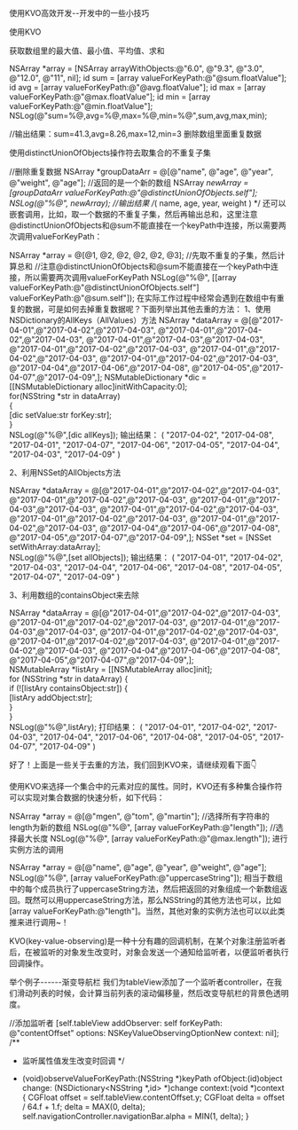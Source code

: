 
使用KVO高效开发--开发中的一些小技巧

使用KVO

获取数组里的最大值、最小值、平均值、求和

 NSArray *array = [NSArray arrayWithObjects:@"6.0", @"9.3", @"3.0", @"12.0", @"11", nil];
    id sum = [array valueForKeyPath:@"@sum.floatValue"];
    id avg = [array valueForKeyPath:@"@avg.floatValue"];
    id max = [array valueForKeyPath:@"@max.floatValue"];
    id min = [array valueForKeyPath:@"@min.floatValue"];
    NSLog(@"sum=%@,avg=%@,max=%@,min=%@",sum,avg,max,min);

//输出结果：sum=41.3,avg=8.26,max=12,min=3
删除数组里面重复数据

使用distinctUnionOfObjects操作符去取集合的不重复子集

 //删除重复数据
    NSArray *groupDataArr = @[@"name", @"age", @"year", @"weight", @"age"]; //返回的是一个新的数组
    NSArray *newArray = [groupDataArr valueForKeyPath:@"@distinctUnionOfObjects.self"];
    NSLog(@"%@", newArray);
//输出结果
/*(
    name,
    age,
    year,
    weight
)
*/
还可以嵌套调用，比如，取一个数据的不重复子集，然后再输出总和，这里注意@distinctUnionOfObjects和@sum不能直接在一个keyPath中连接，所以需要两次调用valueForKeyPath：

NSArray *array = @[@1, @2, @2, @2, @2, @3];
//先取不重复的子集，然后计算总和
//注意@distinctUnionOfObjects和@sum不能直接在一个keyPath中连接，所以需要两次调用valueForKeyPath
NSLog(@"%@", [[array valueForKeyPath:@"@distinctUnionOfObjects.self"] valueForKeyPath:@"@sum.self"]);
在实际工作过程中经常会遇到在数组中有重复的数据，可是如何去掉重复数据呢？下面列举出其他去重的方法：
1、使用NSDictionary的AllKeys（AllValues）方法
NSArray *dataArray = @[@"2017-04-01",@"2017-04-02",@"2017-04-03",
                           @"2017-04-01",@"2017-04-02",@"2017-04-03",
                           @"2017-04-01",@"2017-04-03",@"2017-04-03",
                           @"2017-04-01",@"2017-04-02",@"2017-04-03",
                           @"2017-04-01",@"2017-04-02",@"2017-04-03",
                           @"2017-04-01",@"2017-04-02",@"2017-04-03",
                           @"2017-04-04",@"2017-04-06",@"2017-04-08",
                           @"2017-04-05",@"2017-04-07",@"2017-04-09",];
    NSMutableDictionary *dic = [[NSMutableDictionary alloc]initWithCapacity:0];  
    for(NSString *str in dataArray)  
    {  
        [dic setValue:str forKey:str];  
    }  
    NSLog(@"%@",[dic allKeys]);
输出结果： (
"2017-04-02",
"2017-04-08",
"2017-04-01",
"2017-04-07",
"2017-04-06",
"2017-04-05",
"2017-04-04",
"2017-04-03",
"2017-04-09"
)

2、利用NSSet的AllObjects方法

NSArray *dataArray = @[@"2017-04-01",@"2017-04-02",@"2017-04-03",
                           @"2017-04-01",@"2017-04-02",@"2017-04-03",
                           @"2017-04-01",@"2017-04-03",@"2017-04-03",
                           @"2017-04-01",@"2017-04-02",@"2017-04-03",
                           @"2017-04-01",@"2017-04-02",@"2017-04-03",
                           @"2017-04-01",@"2017-04-02",@"2017-04-03",
                           @"2017-04-04",@"2017-04-06",@"2017-04-08",
                           @"2017-04-05",@"2017-04-07",@"2017-04-09",]; 
   NSSet *set = [NSSet setWithArray:dataArray];  
   NSLog(@"%@",[set allObjects]); 
输出结果：
(
"2017-04-01",
"2017-04-02",
"2017-04-03",
"2017-04-04",
"2017-04-06",
"2017-04-08",
"2017-04-05",
"2017-04-07",
"2017-04-09"
)

3、利用数组的containsObject来去除

NSArray *dataArray = @[@"2017-04-01",@"2017-04-02",@"2017-04-03",
                           @"2017-04-01",@"2017-04-02",@"2017-04-03",
                           @"2017-04-01",@"2017-04-03",@"2017-04-03",
                           @"2017-04-01",@"2017-04-02",@"2017-04-03",
                           @"2017-04-01",@"2017-04-02",@"2017-04-03",
                           @"2017-04-01",@"2017-04-02",@"2017-04-03",
                           @"2017-04-04",@"2017-04-06",@"2017-04-08",
                           @"2017-04-05",@"2017-04-07",@"2017-04-09",];  
    NSMutableArray *listAry = [[NSMutableArray alloc]init];  
    for (NSString *str in dataArray) {  
        if (![listAry containsObject:str]) {  
            [listAry addObject:str];  
        }  
    }  
    NSLog(@"%@",listAry); 
打印结果：
(
"2017-04-01",
"2017-04-02",
"2017-04-03",
"2017-04-04",
"2017-04-06",
"2017-04-08",
"2017-04-05",
"2017-04-07",
"2017-04-09"
)

好了！上面是一些关于去重的方法，我们回到KVO来，请继续观看下面👇

使用KVO来选择一个集合中的元素对应的属性。同时，KVO还有多种集合操作符可以实现对集合数据的快速分析，如下代码：

NSArray *array = @[@"mgen", @"tom", @"martin"];
//选择所有字符串的length为新的数组
NSLog(@"%@", [array valueForKeyPath:@"length"]);
//选择最大长度
NSLog(@"%@", [array valueForKeyPath:@"@max.length"]);
进行实例方法的调用

NSArray *array =  @[@"name", @"age", @"year", @"weight", @"age"]; 
NSLog(@"%@", [array valueForKeyPath:@"uppercaseString"]);
相当于数组中的每个成员执行了uppercaseString方法，然后把返回的对象组成一个新数组返回。既然可以用uppercaseString方法，那么NSString的其他方法也可以，比如[array valueForKeyPath:@"length"]。当然，其他对象的实例方法也可以以此类推来进行调用~！

KVO(key-value-observing)是一种十分有趣的回调机制，在某个对象注册监听者后，在被监听的对象发生改变时，对象会发送一个通知给监听者，以便监听者执行回调操作。

举个例子------渐变导航栏
我们为tableView添加了一个监听者controller，在我们滑动列表的时候，会计算当前列表的滚动偏移量，然后改变导航栏的背景色透明度。

//添加监听者
[self.tableView addObserver: self forKeyPath: @"contentOffset" options: 
NSKeyValueObservingOptionNew context: nil];
/**
 *  监听属性值发生改变时回调
 */
- (void)observeValueForKeyPath:(NSString *)keyPath ofObject:(id)object change:
(NSDictionary<NSString *,id> *)change context:(void *)context
{
    CGFloat offset = self.tableView.contentOffset.y;
    CGFloat delta = offset / 64.f + 1.f;
    delta = MAX(0, delta);
   self.navigationController.navigationBar.alpha = MIN(1, delta);
}
